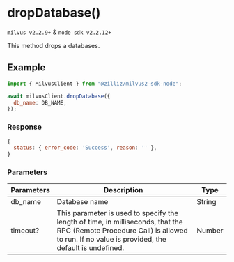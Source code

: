 # dropDatabase()

`milvus v2.2.9+` & `node sdk v2.2.12+`

This method drops a databases.

## Example

```javascript
import { MilvusClient } from "@zilliz/milvus2-sdk-node";

await milvusClient.dropDatabase({
  db_name: DB_NAME,
});
```

### Response

```javascript
{
  status: { error_code: 'Success', reason: '' },
}
```

### Parameters

| Parameters | Description                                                                                                                                                                       | Type   |
| ---------- | --------------------------------------------------------------------------------------------------------------------------------------------------------------------------------- | ------ |
| db_name    | Database name                                                                                                                                                                     | String |
| timeout?   | This parameter is used to specify the length of time, in milliseconds, that the RPC (Remote Procedure Call) is allowed to run. If no value is provided, the default is undefined. | Number |
